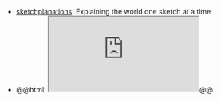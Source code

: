 - [sketchplanations](https://sketchplanations.com/): Explaining the world one sketch at a time
- @@html: <iframe src="https://sketchplanations.com/" alt="sketchplanations" class="browser-tab"></iframe>@@